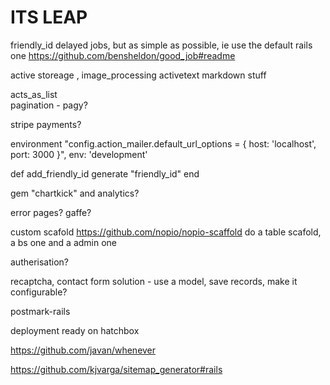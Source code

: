 # ITS LEAP




friendly_id
delayed jobs, but as simple as possible, ie use the default rails one
https://github.com/bensheldon/good_job#readme


active storeage , image_processing
activetext
markdown stuff

acts_as_list	
pagination - pagy?




stripe payments?



environment "config.action_mailer.default_url_options = { host: 'localhost', port: 3000 }",
              env: 'development'


def add_friendly_id
  generate "friendly_id"
end

gem "chartkick" and analytics?

error pages? gaffe?


custom scafold
https://github.com/nopio/nopio-scaffold
do a table scafold, a bs one  and a admin one

autherisation?

recaptcha, 
contact form solution - use a model, save records, make it configurable?


postmark-rails





deployment ready on hatchbox


https://github.com/javan/whenever

https://github.com/kjvarga/sitemap_generator#rails